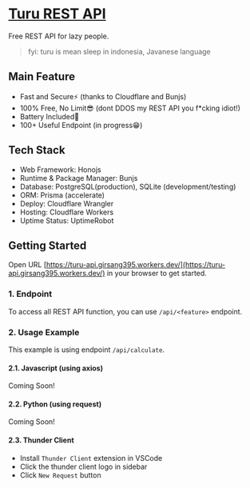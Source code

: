 # [Turu REST API](https://stats.uptimerobot.com/6tNlOje1Uv)

Free REST API for lazy people. 

> fyi: turu is mean sleep in indonesia, Javanese language

## Main Feature
- Fast and Secure⚡ (thanks to Cloudflare and Bunjs)
- 100% Free, No Limit😎 (dont DDOS my REST API you f*cking idiot!)
- Battery Included🔋
- 100+ Useful Endpoint (in progress😁)

## Tech Stack
- Web Framework: Honojs
- Runtime & Package Manager: Bunjs
- Database: PostgreSQL(production), SQLite (development/testing)
- ORM: Prisma (accelerate)
- Deploy: Cloudflare Wrangler
- Hosting: Cloudflare Workers
- Uptime Status: UptimeRobot

## Getting Started

Open URL [https://turu-api.girsang395.workers.dev/](https://turu-api.girsang395.workers.dev/) in your browser to get started.

### 1. Endpoint
To access all REST API function, you can use ```/api/<feature>``` endpoint.

### 2. Usage Example

This example is using endpoint ```/api/calculate```.

#### 2.1. Javascript (using axios)

Coming Soon!

#### 2.2. Python (using request)

Coming Soon!

#### 2.3. Thunder Client

- Install ```Thunder Client``` extension in VSCode
- Click the thunder client logo in sidebar
- Click ```New Request``` button